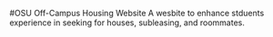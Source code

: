 #OSU Off-Campus Housing Website
A wesbite to enhance stduents experience in seeking for houses, subleasing, and roommates.

